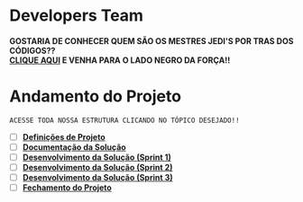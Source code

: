 # Developers Team

#### <strong>GOSTARIA DE CONHECER QUEM SÃO OS MESTRES JEDI'S POR TRAS DOS CÓDIGOS??<br>[CLIQUE AQUI]() E VENHA PARA O LADO NEGRO DA FORÇA!!</strong>

# Andamento do Projeto

`ACESSE TODA NOSSA ESTRUTURA CLICANDO NO TÓPICO DESEJADO!!`

- [ ] <b>[Definições de Projeto]()
- [ ] <b>[Documentação da Solução]()
- [ ] <b>[Desenvolvimento da Solução (Sprint 1)]()
- [ ] <b>[Desenvolvimento da Solução (Sprint 2)]()
- [ ] <b>[Desenvolvimento da Solução (Sprint 3)]()
- [ ] <b>[Fechamento do Projeto]()